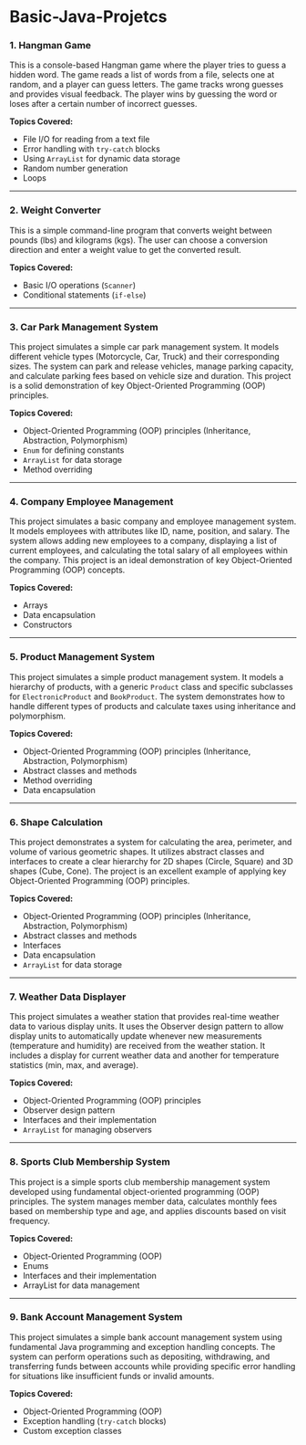 # Basic-Java-Projetcs

### **1. Hangman Game**

This is a console-based Hangman game where the player tries to guess a hidden word. The game reads a list of words from a file, selects one at random, and a player can guess letters. The game tracks wrong guesses and provides visual feedback. The player wins by guessing the word or loses after a certain number of incorrect guesses.

**Topics Covered:**
* File I/O for reading from a text file
* Error handling with `try-catch` blocks
* Using `ArrayList` for dynamic data storage
* Random number generation
* Loops
  
---

### **2. Weight Converter**

This is a simple command-line program that converts weight between pounds (lbs) and kilograms (kgs). The user can choose a conversion direction and enter a weight value to get the converted result.

**Topics Covered:**
* Basic I/O operations (`Scanner`)
* Conditional statements (`if-else`)
  
---

### **3. Car Park Management System**

This project simulates a simple car park management system. It models different vehicle types (Motorcycle, Car, Truck) and their corresponding sizes. The system can park and release vehicles, manage parking capacity, and calculate parking fees based on vehicle size and duration. This project is a solid demonstration of key Object-Oriented Programming (OOP) principles.

**Topics Covered:**
* Object-Oriented Programming (OOP) principles (Inheritance, Abstraction, Polymorphism)
* `Enum` for defining constants
* `ArrayList` for data storage
*  Method overriding
  
---

### **4. Company Employee Management**

This project simulates a basic company and employee management system. It models employees with attributes like ID, name, position, and salary. The system allows adding new employees to a company, displaying a list of current employees, and calculating the total salary of all employees within the company. This project is an ideal demonstration of key Object-Oriented Programming (OOP) concepts.

**Topics Covered:**
* Arrays
* Data encapsulation
* Constructors
 
---

### **5. Product Management System**

This project simulates a simple product management system. It models a hierarchy of products, with a generic `Product` class and specific subclasses for `ElectronicProduct` and `BookProduct`. The system demonstrates how to handle different types of products and calculate taxes using inheritance and polymorphism.

**Topics Covered:**
* Object-Oriented Programming (OOP) principles (Inheritance, Abstraction, Polymorphism)
* Abstract classes and methods
* Method overriding
* Data encapsulation
  
---

### **6. Shape Calculation**

This project demonstrates a system for calculating the area, perimeter, and volume of various geometric shapes. It utilizes abstract classes and interfaces to create a clear hierarchy for 2D shapes (Circle, Square) and 3D shapes (Cube, Cone). The project is an excellent example of applying key Object-Oriented Programming (OOP) principles.

**Topics Covered:**
* Object-Oriented Programming (OOP) principles (Inheritance, Abstraction, Polymorphism)
* Abstract classes and methods
* Interfaces
* Data encapsulation
* `ArrayList` for data storage
  
---

### **7. Weather Data Displayer**

This project simulates a weather station that provides real-time weather data to various display units. It uses the Observer design pattern to allow display units to automatically update whenever new measurements (temperature and humidity) are received from the weather station. It includes a display for current weather data and another for temperature statistics (min, max, and average).

**Topics Covered:**
* Object-Oriented Programming (OOP) principles
* Observer design pattern
* Interfaces and their implementation
* `ArrayList` for managing observers

---

### **8. Sports Club Membership System**

This project is a simple sports club membership management system developed using fundamental object-oriented programming (OOP) principles. The system manages member data, calculates monthly fees based on membership type and age, and applies discounts based on visit frequency.

**Topics Covered:**
* Object-Oriented Programming (OOP)
* Enums
* Interfaces and their implementation
* ArrayList for data management

---

### **9. Bank Account Management System**

This project simulates a simple bank account management system using fundamental Java programming and exception handling concepts. The system can perform operations such as depositing, withdrawing, and transferring funds between accounts while providing specific error handling for situations like insufficient funds or invalid amounts.

**Topics Covered:**
* Object-Oriented Programming (OOP)
* Exception handling (`try-catch` blocks)
* Custom exception classes 

